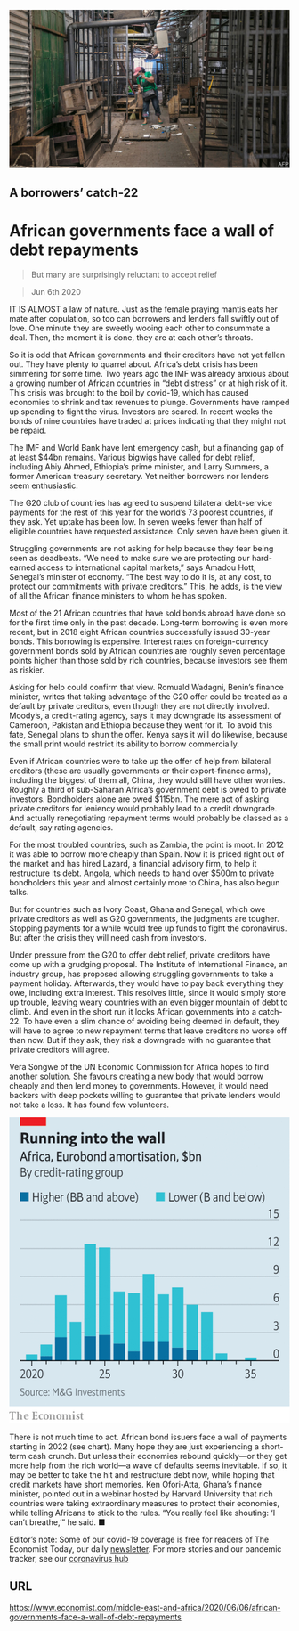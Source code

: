 ![](./images/20200606_MAP005_0.jpg)

## A borrowers’ catch-22

# African governments face a wall of debt repayments

> But many are surprisingly reluctant to accept relief

> Jun 6th 2020

IT IS ALMOST a law of nature. Just as the female praying mantis eats her mate after copulation, so too can borrowers and lenders fall swiftly out of love. One minute they are sweetly wooing each other to consummate a deal. Then, the moment it is done, they are at each other’s throats.

So it is odd that African governments and their creditors have not yet fallen out. They have plenty to quarrel about. Africa’s debt crisis has been simmering for some time. Two years ago the IMF was already anxious about a growing number of African countries in “debt distress” or at high risk of it. This crisis was brought to the boil by covid-19, which has caused economies to shrink and tax revenues to plunge. Governments have ramped up spending to fight the virus. Investors are scared. In recent weeks the bonds of nine countries have traded at prices indicating that they might not be repaid.

The IMF and World Bank have lent emergency cash, but a financing gap of at least $44bn remains. Various bigwigs have called for debt relief, including Abiy Ahmed, Ethiopia’s prime minister, and Larry Summers, a former American treasury secretary. Yet neither borrowers nor lenders seem enthusiastic.

The G20 club of countries has agreed to suspend bilateral debt-service payments for the rest of this year for the world’s 73 poorest countries, if they ask. Yet uptake has been low. In seven weeks fewer than half of eligible countries have requested assistance. Only seven have been given it.

Struggling governments are not asking for help because they fear being seen as deadbeats. “We need to make sure we are protecting our hard-earned access to international capital markets,” says Amadou Hott, Senegal’s minister of economy. “The best way to do it is, at any cost, to protect our commitments with private creditors.” This, he adds, is the view of all the African finance ministers to whom he has spoken.

Most of the 21 African countries that have sold bonds abroad have done so for the first time only in the past decade. Long-term borrowing is even more recent, but in 2018 eight African countries successfully issued 30-year bonds. This borrowing is expensive. Interest rates on foreign-currency government bonds sold by African countries are roughly seven percentage points higher than those sold by rich countries, because investors see them as riskier.

Asking for help could confirm that view. Romuald Wadagni, Benin’s finance minister, writes that taking advantage of the G20 offer could be treated as a default by private creditors, even though they are not directly involved. Moody’s, a credit-rating agency, says it may downgrade its assessment of Cameroon, Pakistan and Ethiopia because they went for it. To avoid this fate, Senegal plans to shun the offer. Kenya says it will do likewise, because the small print would restrict its ability to borrow commercially.

Even if African countries were to take up the offer of help from bilateral creditors (these are usually governments or their export-finance arms), including the biggest of them all, China, they would still have other worries. Roughly a third of sub-Saharan Africa’s government debt is owed to private investors. Bondholders alone are owed $115bn. The mere act of asking private creditors for leniency would probably lead to a credit downgrade. And actually renegotiating repayment terms would probably be classed as a default, say rating agencies.

For the most troubled countries, such as Zambia, the point is moot. In 2012 it was able to borrow more cheaply than Spain. Now it is priced right out of the market and has hired Lazard, a financial advisory firm, to help it restructure its debt. Angola, which needs to hand over $500m to private bondholders this year and almost certainly more to China, has also begun talks.

But for countries such as Ivory Coast, Ghana and Senegal, which owe private creditors as well as G20 governments, the judgments are tougher. Stopping payments for a while would free up funds to fight the coronavirus. But after the crisis they will need cash from investors.

Under pressure from the G20 to offer debt relief, private creditors have come up with a grudging proposal. The Institute of International Finance, an industry group, has proposed allowing struggling governments to take a payment holiday. Afterwards, they would have to pay back everything they owe, including extra interest. This resolves little, since it would simply store up trouble, leaving weary countries with an even bigger mountain of debt to climb. And even in the short run it locks African governments into a catch-22. To have even a slim chance of avoiding being deemed in default, they will have to agree to new repayment terms that leave creditors no worse off than now. But if they ask, they risk a downgrade with no guarantee that private creditors will agree.

Vera Songwe of the UN Economic Commission for Africa hopes to find another solution. She favours creating a new body that would borrow cheaply and then lend money to governments. However, it would need backers with deep pockets willing to guarantee that private lenders would not take a loss. It has found few volunteers.

![](./images/20200606_MAC850.png)

There is not much time to act. African bond issuers face a wall of payments starting in 2022 (see chart). Many hope they are just experiencing a short-term cash crunch. But unless their economies rebound quickly—or they get more help from the rich world—a wave of defaults seems inevitable. If so, it may be better to take the hit and restructure debt now, while hoping that credit markets have short memories. Ken Ofori-Atta, Ghana’s finance minister, pointed out in a webinar hosted by Harvard University that rich countries were taking extraordinary measures to protect their economies, while telling Africans to stick to the rules. “You really feel like shouting: ‘I can’t breathe,’” he said. ■

Editor’s note: Some of our covid-19 coverage is free for readers of The Economist Today, our daily [newsletter](https://www.economist.com/https://my.economist.com/user#newsletter). For more stories and our pandemic tracker, see our [coronavirus hub](https://www.economist.com//news/2020/03/11/the-economists-coverage-of-the-coronavirus)

## URL

https://www.economist.com/middle-east-and-africa/2020/06/06/african-governments-face-a-wall-of-debt-repayments

